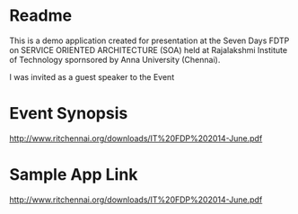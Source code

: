 Readme
=========

This is a demo application created for presentation at the Seven Days FDTP 
on SERVICE ORIENTED ARCHITECTURE (SOA) held at Rajalakshmi Institute of 
Technology spornsored by Anna University (Chennai).

I was invited as a guest speaker to the Event

Event Synopsis
=========
http://www.ritchennai.org/downloads/IT%20FDP%202014-June.pdf

Sample App Link
=========
http://www.ritchennai.org/downloads/IT%20FDP%202014-June.pdf
